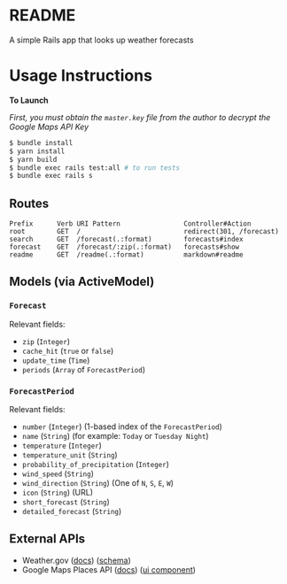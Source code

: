 # README

A simple Rails app that looks up weather forecasts

# Usage Instructions

**To Launch**

_First, you must obtain the `master.key` file from the author to decrypt the Google Maps API Key_

```bash
$ bundle install
$ yarn install
$ yarn build
$ bundle exec rails test:all # to run tests 
$ bundle exec rails s
```

## Routes
```
Prefix      Verb URI Pattern                Controller#Action
root        GET  /                          redirect(301, /forecast)
search      GET  /forecast(.:format)        forecasts#index
forecast    GET  /forecast/:zip(.:format)   forecasts#show
readme      GET  /readme(.:format)          markdown#readme
```

## Models (via ActiveModel)

### `Forecast`

Relevant fields:
- `zip` (`Integer`)
- `cache_hit` (`true` or `false`)
- `update_time` (`Time`)
- `periods` (`Array` of `ForecastPeriod`)

### `ForecastPeriod`

Relevant fields:
- `number` (`Integer`) (1-based index of the `ForecastPeriod`)
- `name` (`String`) (for example: `Today` or `Tuesday Night`)
- `temperature` (`Integer`)
- `temperature_unit` (`String`)
- `probability_of_precipitation` (`Integer`)
- `wind_speed` (`String`)
- `wind_direction` (`String`) (One of `N`, `S`, `E`, `W`)
- `icon` (`String`) (URL)
- `short_forecast` (`String`)
- `detailed_forecast` (`String`)

## External APIs

- Weather.gov ([docs](https://www.weather.gov/documentation/services-web-api)) ([schema](https://editor.swagger.io/?url=https://api.weather.gov/openapi.json))
- Google Maps Places API ([docs](https://developers.google.com/maps/documentation/places/web-service/autocomplete)) ([ui component](https://github.com/googlemaps/extended-component-library))

<!-- Other relevant links
- https://developers.google.com/maps/documentation/javascript/load-maps-js-api#dynamic-library-import
- https://github.com/googlemaps/js-samples/blob/d0181aedb93364227da417c9d2765784d9333646/dist/samples/place-autocomplete-element/app/index.ts
- https://github.com/googlemaps/extended-component-library
- https://jsfiddle.net/u43pj69g/
- https://github.com/googlemaps/extended-component-library/tree/main/examples/react_sample_app/src
- https://visgl.github.io/react-google-maps/docs
- https://developers.google.com/maps/documentation/javascript/examples/rgm-college-picker
-->